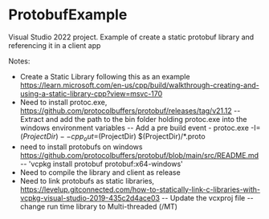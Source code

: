 # ProtobufExample
Visual Studio 2022 project. Example of create a static protobuf library and referencing it in a client app

Notes:
- Create a Static Library following this as an example https://learn.microsoft.com/en-us/cpp/build/walkthrough-creating-and-using-a-static-library-cpp?view=msvc-170
- Need to install protoc.exe, https://github.com/protocolbuffers/protobuf/releases/tag/v21.12
-- Extract and add the path to the bin folder holding protoc.exe into the windows environment variables
-- Add a pre build event -  protoc.exe -I=$(ProjectDir) --cpp_out=$(ProjectDir) $(ProjectDir)/*.proto
- need to install protobufs on windows https://github.com/protocolbuffers/protobuf/blob/main/src/README.md
-- 'vcpkg install protobuf protobuf:x64-windows'
- Need to compile the library and client as release
- Need to link protobufs as static libraries, https://levelup.gitconnected.com/how-to-statically-link-c-libraries-with-vcpkg-visual-studio-2019-435c2d4ace03
-- Update the vcxproj file
-- change run time library to Multi-threaded (/MT)

